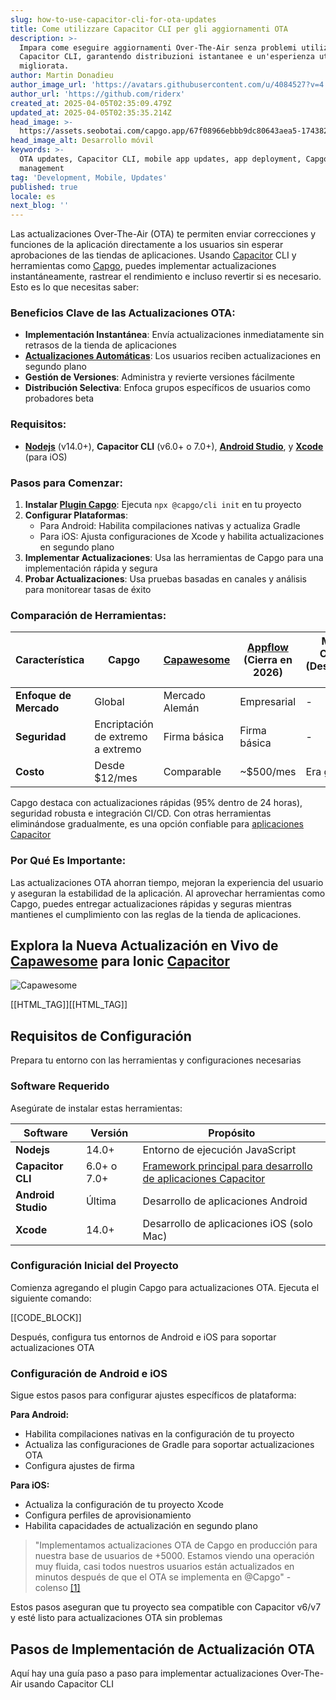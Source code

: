 ```yaml
---
slug: how-to-use-capacitor-cli-for-ota-updates
title: Come utilizzare Capacitor CLI per gli aggiornamenti OTA
description: >-
  Impara come eseguire aggiornamenti Over-The-Air senza problemi utilizzando
  Capacitor CLI, garantendo distribuzioni istantanee e un'esperienza utente
  migliorata.
author: Martin Donadieu
author_image_url: 'https://avatars.githubusercontent.com/u/4084527?v=4'
author_url: 'https://github.com/riderx'
created_at: 2025-04-05T02:35:09.479Z
updated_at: 2025-04-05T02:35:35.214Z
head_image: >-
  https://assets.seobotai.com/capgo.app/67f08966ebbb9dc80643aea5-1743820535214.jpg
head_image_alt: Desarrollo móvil
keywords: >-
  OTA updates, Capacitor CLI, mobile app updates, app deployment, Capgo, version
  management
tag: 'Development, Mobile, Updates'
published: true
locale: es
next_blog: ''
---
```


Las actualizaciones Over-The-Air (OTA) te permiten enviar correcciones y funciones de la aplicación directamente a los usuarios sin esperar aprobaciones de las tiendas de aplicaciones. Usando [Capacitor](https://capacitorjscom/) CLI y herramientas como [Capgo](https://capgoapp/), puedes implementar actualizaciones instantáneamente, rastrear el rendimiento e incluso revertir si es necesario. Esto es lo que necesitas saber:

### Beneficios Clave de las Actualizaciones OTA:

-   **Implementación Instantánea**: Envía actualizaciones inmediatamente sin retrasos de la tienda de aplicaciones
-   **[Actualizaciones Automáticas](https://capgoapp/docs/plugin/cloud-mode/auto-update/)**: Los usuarios reciben actualizaciones en segundo plano
-   **Gestión de Versiones**: Administra y revierte versiones fácilmente
-   **Distribución Selectiva**: Enfoca grupos específicos de usuarios como probadores beta

### Requisitos:

-   **[Nodejs](https://nodejsorg/en)** (v14.0+), **Capacitor CLI** (v6.0+ o 7.0+), **[Android Studio](https://developerandroidcom/studio)**, y **[Xcode](https://developerapplecom/xcode/)** (para iOS)

### Pasos para Comenzar:

1.  **Instalar [Plugin Capgo](https://capgoapp/plugins/)**: Ejecuta `npx @capgo/cli init` en tu proyecto
2.  **Configurar Plataformas**:
    -   Para Android: Habilita compilaciones nativas y actualiza Gradle
    -   Para iOS: Ajusta configuraciones de Xcode y habilita actualizaciones en segundo plano
3.  **Implementar Actualizaciones**: Usa las herramientas de Capgo para una implementación rápida y segura
4.  **Probar Actualizaciones**: Usa pruebas basadas en canales y análisis para monitorear tasas de éxito

### Comparación de Herramientas:

| Característica | Capgo | [Capawesome](https://capawesomeio/) | [Appflow](https://ionicio/appflow/) (Cierra en 2026) | Microsoft CodePush (Descontinuado 2024) |
| --- | --- | --- | --- | --- |
| **Enfoque de Mercado** | Global | Mercado Alemán | Empresarial | \-  |
| **Seguridad** | Encriptación de extremo a extremo | Firma básica | Firma básica | \-  |
| **Costo** | Desde $12/mes | Comparable | ~$500/mes | Era gratuito |

Capgo destaca con actualizaciones rápidas (95% dentro de 24 horas), seguridad robusta e integración CI/CD. Con otras herramientas eliminándose gradualmente, es una opción confiable para [aplicaciones Capacitor](https://capgoapp/blog/capacitor-comprehensive-guide/)

### Por Qué Es Importante:

Las actualizaciones OTA ahorran tiempo, mejoran la experiencia del usuario y aseguran la estabilidad de la aplicación. Al aprovechar herramientas como Capgo, puedes entregar actualizaciones rápidas y seguras mientras mantienes el cumplimiento con las reglas de la tienda de aplicaciones.

## Explora la Nueva Actualización en Vivo de [Capawesome](https://capawesomeio/) para Ionic [Capacitor](https://capacitorjscom/)

![Capawesome](https://assetsseobotaicom/capgoapp/67f08966ebbb9dc80643aea5/5b1313ba32c189efb1a18534f5d1b0bcjpg)

[[HTML_TAG]][[HTML_TAG]]

## Requisitos de Configuración

Prepara tu entorno con las herramientas y configuraciones necesarias

### Software Requerido

Asegúrate de instalar estas herramientas:

| Software | Versión | Propósito |
| --- | --- | --- |
| **Nodejs** | 14.0+ | Entorno de ejecución JavaScript |
| **Capacitor CLI** | 6.0+ o 7.0+ | [Framework principal para desarrollo de aplicaciones Capacitor](https://capgoapp/blog/) |
| **Android Studio** | Última | Desarrollo de aplicaciones Android |
| **Xcode** | 14.0+ | Desarrollo de aplicaciones iOS (solo Mac) |

### Configuración Inicial del Proyecto

Comienza agregando el plugin Capgo para actualizaciones OTA. Ejecuta el siguiente comando:

[[CODE_BLOCK]]

Después, configura tus entornos de Android e iOS para soportar actualizaciones OTA

### Configuración de Android e iOS

Sigue estos pasos para configurar ajustes específicos de plataforma:

**Para Android:**

-   Habilita compilaciones nativas en la configuración de tu proyecto
-   Actualiza las configuraciones de Gradle para soportar actualizaciones OTA
-   Configura ajustes de firma

**Para iOS:**

-   Actualiza la configuración de tu proyecto Xcode
-   Configura perfiles de aprovisionamiento
-   Habilita capacidades de actualización en segundo plano

> "Implementamos actualizaciones OTA de Capgo en producción para nuestra base de usuarios de +5000. Estamos viendo una operación muy fluida, casi todos nuestros usuarios están actualizados en minutos después de que el OTA se implementa en @Capgo" - colenso [\[1\]](https://capgoapp/)

Estos pasos aseguran que tu proyecto sea compatible con Capacitor v6/v7 y esté listo para actualizaciones OTA sin problemas

## Pasos de Implementación de Actualización OTA

Aquí hay una guía paso a paso para implementar actualizaciones Over-The-Air usando Capacitor CLI